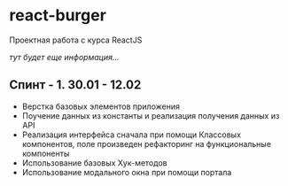 # react-burger

Проектная работа с курса ReactJS

*тут будет еще информация...*

## **Спинт - 1. 30.01 - 12.02**

- Верстка базовых элементов приложения
- Поучение данных из константы и реализация получения данных из API
- Реализация интерфейса сначала при помощи Классовых компонентов, поле произведен рефакторинг на функциональные компоненты
- Использование базовых Хук-методов
- Использование модального окна при помощи портала

